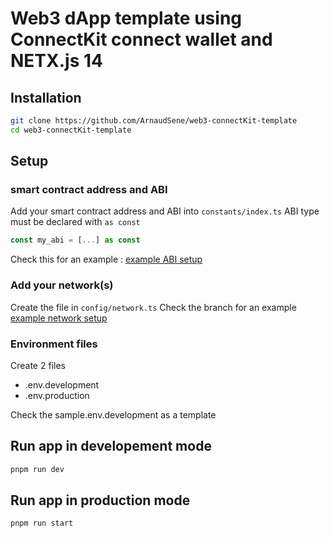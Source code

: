 # Web3 dApp template using ConnectKit connect wallet and NETX.js 14

## Installation

```bash
git clone https://github.com/ArnaudSene/web3-connectKit-template
cd web3-connectKit-template
```

## Setup

### smart contract address and ABI
Add your smart contract address and ABI into `constants/index.ts`
ABI type must be declared with `as const`

```typescript
const my_abi = [...] as const
```
Check this for an example : [example ABI setup](https://github.com/ArnaudSene/web3-connectKit-template/blob/5-example-with-apps/constants/index.ts)


### Add your network(s) 
Create the file in `config/network.ts`
Check the branch for an example [example network setup](https://github.com/ArnaudSene/web3-connectKit-template/blob/5-example-with-apps/config/network.ts)


### Environment files
Create 2 files
- .env.development
- .env.production

Check the sample.env.development as a template


## Run app in developement mode
```bash
pnpm run dev
```

## Run app in production mode
```bash
pnpm run start
```